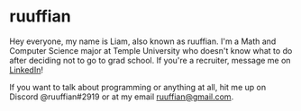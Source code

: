 # ruuffian
Hey everyone, my name is Liam, also known as ruuffian. I'm a Math and Computer Science major at Temple University who doesn't know what to do after deciding not to go to grad school. If you're a recruiter, message me on [LinkedIn](https://www.linkedin.com/in/liam-mackay/)! 

If you want to talk about programming or anything at all, hit me up on Discord @ruuffian#2919 or at my email ruuffian@gmail.com.
